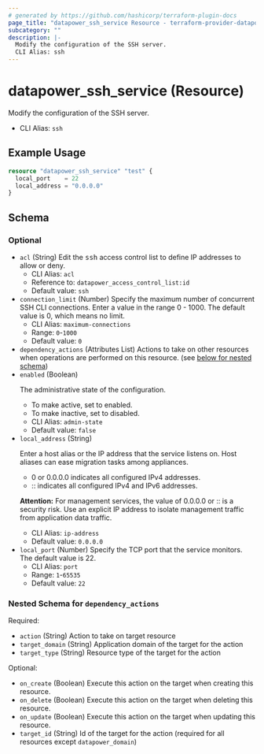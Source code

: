 ```yaml
---
# generated by https://github.com/hashicorp/terraform-plugin-docs
page_title: "datapower_ssh_service Resource - terraform-provider-datapower"
subcategory: ""
description: |-
  Modify the configuration of the SSH server.
  CLI Alias: ssh
---
```


# datapower_ssh_service (Resource)

Modify the configuration of the SSH server.
  - CLI Alias: `ssh`

## Example Usage

```terraform
resource "datapower_ssh_service" "test" {
  local_port    = 22
  local_address = "0.0.0.0"
}
```

<!-- schema generated by tfplugindocs -->
## Schema

### Optional

- `acl` (String) Edit the <tt>ssh</tt> access control list to define IP addresses to allow or deny.
  - CLI Alias: `acl`
  - Reference to: `datapower_access_control_list:id`
  - Default value: `ssh`
- `connection_limit` (Number) Specify the maximum number of concurrent SSH CLI connections. Enter a value in the range 0 - 1000. The default value is 0, which means no limit.
  - CLI Alias: `maximum-connections`
  - Range: `0`-`1000`
  - Default value: `0`
- `dependency_actions` (Attributes List) Actions to take on other resources when operations are performed on this resource. (see [below for nested schema](#nestedatt--dependency_actions))
- `enabled` (Boolean) <p>The administrative state of the configuration.</p><ul><li>To make active, set to enabled.</li><li>To make inactive, set to disabled.</li></ul>
  - CLI Alias: `admin-state`
  - Default value: `false`
- `local_address` (String) <p>Enter a host alias or the IP address that the service listens on. Host aliases can ease migration tasks among appliances.</p><ul><li>0 or 0.0.0.0 indicates all configured IPv4 addresses.</li><li>:: indicates all configured IPv4 and IPv6 addresses.</li></ul><p><b>Attention:</b> For management services, the value of 0.0.0.0 or :: is a security risk. Use an explicit IP address to isolate management traffic from application data traffic.</p>
  - CLI Alias: `ip-address`
  - Default value: `0.0.0.0`
- `local_port` (Number) Specify the TCP port that the service monitors. The default value is 22.
  - CLI Alias: `port`
  - Range: `1`-`65535`
  - Default value: `22`

<a id="nestedatt--dependency_actions"></a>
### Nested Schema for `dependency_actions`

Required:

- `action` (String) Action to take on target resource
- `target_domain` (String) Application domain of the target for the action
- `target_type` (String) Resource type of the target for the action

Optional:

- `on_create` (Boolean) Execute this action on the target when creating this resource.
- `on_delete` (Boolean) Execute this action on the target when deleting this resource.
- `on_update` (Boolean) Execute this action on the target when updating this resource.
- `target_id` (String) Id of the target for the action (required for all resources except `datapower_domain`)
